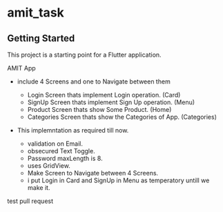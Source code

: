 # amit_task

## Getting Started

This project is a starting point for a Flutter application.

AMIT App

- include 4 Screens and one to Navigate between them
    - Login Screen thats implement Login operation. (Card)
    - SignUp Screen thats implement Sign Up operation. (Menu)
    - Product Screen thats show Some Product. (Home)
    - Categories Screen thats show the Categories of App. (Categories)

- This implemntation as required till now.
    - validation on Email.
    - obsecured Text Toggle.
    - Password maxLength is 8.
    - uses GridView.
    - Make Screen to Navigate between 4 Screens.
    - i put Login in Card and SignUp in Menu as temperatory untill we make it.


test pull request
